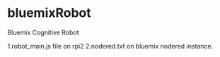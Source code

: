 # bluemixRobot
Bluemix Cognitive Robot 

1.robot_main.js file on rpi2
2.nodered.txt on bluemix nodered instance.
